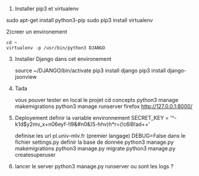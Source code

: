


1) Installer pip3 et virtualenv 

sudo apt-get install python3-pip 
sudo pip3 install virtualenv

2)creer un environement 

	cd ~
	virtualenv -p /usr/bin/python3 DJANGO 

3) Installer Django dans cet  environement 

	source ~/DJANGO/bin/activate 
	pip3 install django
	pip3 install django-jsonview

4) Tada 

	vous pouver tester en local le projet 
	cd concepts
	python3 manage makemigrations 
	python3 manage runserver
	firefox http://127.0.0.1:8000/
5) Deployement
	definir la variable environnement
	SECRET_KEY = '^-k1d$y2mv_x+n06eyf-!l9&#n0&)5-hhv)h*r=(!c6l8!ad++'

	definise les url pl.univ-mlv.fr (premier langage)
 	DEBUG=False 
	dans le fichier settings.py 
	definir la base de donnée
	python3 manage.py makemigrations 
	python3 manage.py migrate
	python3 manage.py createsuperuser
6) lancer le server 
	python3 manage.py runserver 
	ou sont les logs ?

